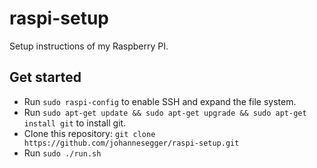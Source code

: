 # raspi-setup
Setup instructions of my Raspberry PI.

## Get started
* Run `sudo raspi-config` to enable SSH and expand the file system.
* Run `sudo apt-get update && sudo apt-get upgrade && sudo apt-get install git` to install git.
* Clone this repository: `git clone https://github.com/johannesegger/raspi-setup.git`
* Run `sudo ./run.sh`
